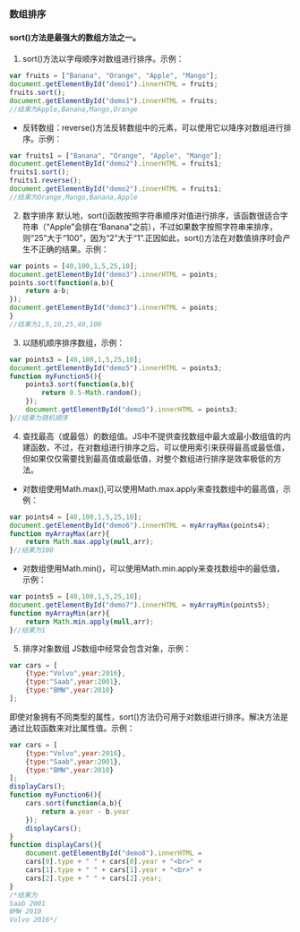### 数组排序
#### sort()方法是最强大的数组方法之一。
1. sort()方法以字母顺序对数组进行排序。示例：
```javascript
var fruits = ["Banana", "Orange", "Apple", "Mango"];
document.getElementById("demo1").innerHTML = fruits;
fruits.sort();
document.getElementById("demo1").innerHTML = fruits;
//结果为Apple,Banana,Mango,Orange
```
- 反转数组：reverse()方法反转数组中的元素，可以使用它以降序对数组进行排序。示例：
```javascript
var fruits1 = ["Banana", "Orange", "Apple", "Mango"];
document.getElementById("demo2").innerHTML = fruits1;
fruits1.sort();
fruits1.reverse();
document.getElementById("demo2").innerHTML = fruits1;
//结果为Orange,Mango,Banana,Apple
```
2. 数字排序
默认地，sort()函数按照字符串顺序对值进行排序，该函数很适合字符串（“Apple”会排在“Banana”之前），不过如果数字按照字符串来排序，则“25”大于“100”，因为“2”大于“1”.正因如此，sort()方法在对数值排序时会产生不正确的结果。示例：
```javascript
var points = [40,100,1,5,25,10];
document.getElementById("demo3").innerHTML = points;
points.sort(function(a,b){
    return a-b;
});
document.getElementById("demo3").innerHTML = points;
}
//结果为1,5,10,25,40,100
```
3. 以随机顺序排序数组，示例：
```javascript
var points3 = [40,100,1,5,25,10];
document.getElementById("demo5").innerHTML = points3;
function myFunction5(){
    points3.sort(function(a,b){
        return 0.5-Math.random();
    });
    document.getElementById("demo5").innerHTML = points3;
}//结果为随机顺序
```
4. 查找最高（或最低）的数组值。JS中不提供查找数组中最大或最小数组值的内建函数，不过，在对数组进行排序之后，可以使用索引来获得最高或最低值，但如果仅仅需要找到最高值或最低值，对整个数组进行排序是效率极低的方法。
- 对数组使用Math.max(),可以使用Math.max.apply来查找数组中的最高值，示例：
```javascript
var points4 = [40,100,1,5,25,10];
document.getElementById("demo6").innerHTML = myArrayMax(points4);
function myArrayMax(arr){
    return Math.max.apply(null,arr);
}//结果为100
```

- 对数组使用Math.min()，可以使用Math.min.apply来查找数组中的最低值，示例：
```javascript
var points5 = [40,100,1,5,25,10];
document.getElementById("demo7").innerHTML = myArrayMin(points5);
function myArrayMin(arr){
    return Math.min.apply(null,arr);
}//结果为1
```
5. 排序对象数组
JS数组中经常会包含对象，示例：
```javascript
var cars = [
    {type:"Volvo",year:2016},
    {type:"Saab",year:2001},
    {type:"BMW",year:2010}
];
```
即使对象拥有不同类型的属性，sort()方法仍可用于对数组进行排序。解决方法是通过比较函数来对比属性值。示例：
```javascript
var cars = [
    {type:"Volvo",year:2016},
    {type:"Saab",year:2001},
    {type:"BMW",year:2010}
];
displayCars();
function myFunction6(){
    cars.sort(function(a,b){
        return a.year - b.year
    });
    displayCars();
}
function displayCars(){
    document.getElementById("demo8").innerHTML = 
    cars[0].type + " " + cars[0].year + "<br>" +
    cars[1].type + " " + cars[1].year + "<br>" +
    cars[2].type + " " + cars[2].year;
}
/*结果为
Saab 2001
BMW 2010
Volvo 2016*/
```


